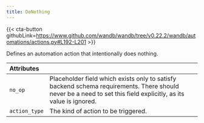 ```yaml
---
title: DoNothing
---
```


{{< cta-button githubLink=https://www.github.com/wandb/wandb/tree/v0.22.2/wandb/automations/actions.py#L192-L201 >}}

Defines an automation action that intentionally does nothing.

| Attributes |  |
| :--- | :--- |
|  `no_op` |  Placeholder field which exists only to satisfy backend schema requirements. There should never be a need to set this field explicitly, as its value is ignored. |
|  `action_type` |  The kind of action to be triggered. |

